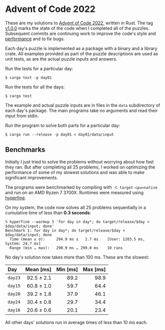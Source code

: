 Advent of Code 2022
===================

These are my solutions to [Advent of Code 2022](https://adventofcode.com/2022),
written in Rust.  The tag
[v1.0.0](https://github.com/clint-white/advent-of-code-2022/tree/v1.0.0)
marks the state of the code when I completed all of the puzzles.  Subsequent
commits are continuing work to improve the code's style and
[performance](#benchmarks) and to fix bugs.

Each day's puzzle is implemented as a package with a binary and a library
crate.  All examples provided as part of the puzzle descriptions are used as
unit tests, as are the actual puzzle inputs and answers.

Run the tests for a particular day:

```
$ cargo test -p day01
```

Run the tests for all the days:

```
$ cargo test
```

The example and actual puzzle inputs are in files in the `data` subdirectory of
each day's package.  The main programs take no arguments and read their input
from stdin.

Run the program to solve both parts for a particular day:

```
$ cargo run --release -p day01 < day01/data/input
```

## Benchmarks

Initially I just tried to solve the problems without worrying about how fast
they ran.  But after completing all 25 problems, I worked on optimizing the
performance of some of my slowest solutions and was able to make significant
improvements.

The programs were benchmarked by compiling with `-C target-cpu=native` and run
on an AMD Ryzen 7 3700X.  Runtimes were measured using
[hyperfine](https://github.com/sharkdp/hyperfine).

On my system, the code now solves all 25 problems sequentially in a cumulative
time of less than **0.3 seconds**:

```
% hyperfine --warmup 3 'for day in day*; do target/release/$day < $day/data/input; done'
Benchmark 1: for day in day*; do target/release/$day < $day/data/input; done
  Time (mean ± σ):     294.9 ms ±   2.7 ms    [User: 1203.5 ms, System: 24.7 ms]
  Range (min … max):   290.9 ms … 299.0 ms    10 runs
```

No day's solution now takes more than 100 ms.  These are the slowest:

| Day | Mean [ms] | Min [ms] | Max [ms] |
|:---|---:|---:|---:|
| `day23` | 92.5 ± 2.1 | 89.2 | 98.9 |
| `day15` | 60.8 ± 1.0 | 59.7 | 64.4 |
| `day20` | 39.2 ± 1.8 | 37.9 | 46.1 |
| `day24` | 30.4 ± 0.8 | 29.7 | 34.4 |
| `day16` | 20.6 ± 0.6 | 20.1 | 23.4 |

All other days' solutions run in average times of less than 10 ms each.
